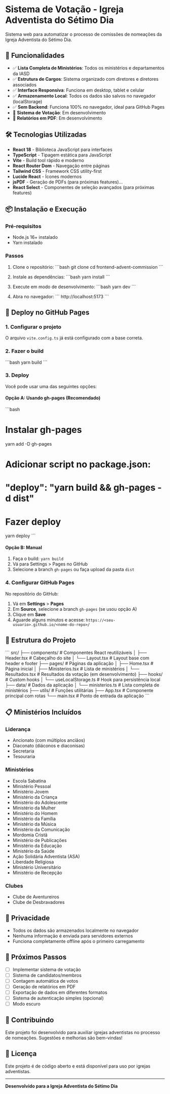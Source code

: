 # Sistema de Votação - Igreja Adventista do Sétimo Dia

Sistema web para automatizar o processo de comissões de nomeações da Igreja Adventista do Sétimo Dia.

## 🎯 Funcionalidades

- ✅ **Lista Completa de Ministérios**: Todos os ministérios e departamentos da IASD
- ✅ **Estrutura de Cargos**: Sistema organizado com diretores e diretores associados
- ✅ **Interface Responsiva**: Funciona em desktop, tablet e celular
- ✅ **Armazenamento Local**: Todos os dados são salvos no navegador (localStorage)
- ✅ **Sem Backend**: Funciona 100% no navegador, ideal para GitHub Pages
- 🔄 **Sistema de Votação**: Em desenvolvimento
- 🔄 **Relatórios em PDF**: Em desenvolvimento

## 🛠️ Tecnologias Utilizadas

- **React 18** - Biblioteca JavaScript para interfaces
- **TypeScript** - Tipagem estática para JavaScript
- **Vite** - Build tool rápido e moderno
- **React Router Dom** - Navegação entre páginas
- **Tailwind CSS** - Framework CSS utility-first
- **Lucide React** - Ícones modernos
- **jsPDF** - Geração de PDFs (para próximas features)...
- **React Select** - Componentes de seleção avançados (para próximas features)

## 📦 Instalação e Execução

### Pré-requisitos

- Node.js 16+ instalado
- Yarn instalado

### Passos

1. Clone o repositório:
   \`\`\`bash
   git clone <url-do-repositorio>
   cd frontend-advent-commission
   \`\`\`

2. Instale as dependências:
   \`\`\`bash
   yarn install
   \`\`\`

3. Execute em modo de desenvolvimento:
   \`\`\`bash
   yarn dev
   \`\`\`

4. Abra no navegador:
   \`\`\`
   http://localhost:5173
   \`\`\`

## 🚀 Deploy no GitHub Pages

### 1. Configurar o projeto

O arquivo `vite.config.ts` já está configurado com a base correta.

### 2. Fazer o build

\`\`\`bash
yarn build
\`\`\`

### 3. Deploy

Você pode usar uma das seguintes opções:

#### Opção A: Usando gh-pages (Recomendado)

\`\`\`bash

# Instalar gh-pages

yarn add -D gh-pages

# Adicionar script no package.json:

# "deploy": "yarn build && gh-pages -d dist"

# Fazer deploy

yarn deploy
\`\`\`

#### Opção B: Manual

1. Faça o build: `yarn build`
2. Vá para Settings > Pages no GitHub
3. Selecione a branch `gh-pages` ou faça upload da pasta `dist`

### 4. Configurar GitHub Pages

No repositório do GitHub:

1. Vá em **Settings** > **Pages**
2. Em **Source**, selecione a branch `gh-pages` (se usou opção A)
3. Clique em **Save**
4. Aguarde alguns minutos e acesse: `https://<seu-usuario>.github.io/<nome-do-repo>/`

## 📁 Estrutura do Projeto

\`\`\`
src/
├── components/ # Componentes React reutilizáveis
│ ├── Header.tsx # Cabeçalho do site
│ └── Layout.tsx # Layout base com header e footer
├── pages/ # Páginas da aplicação
│ ├── Home.tsx # Página inicial
│ ├── Ministerios.tsx # Lista de ministérios
│ └── Resultados.tsx # Resultados da votação (em desenvolvimento)
├── hooks/ # Custom hooks
│ └── useLocalStorage.ts # Hook para persistência local
├── data/ # Dados da aplicação
│ └── ministerios.ts # Lista completa de ministérios
├── utils/ # Funções utilitárias
├── App.tsx # Componente principal com rotas
└── main.tsx # Ponto de entrada da aplicação
\`\`\`

## 📋 Ministérios Incluídos

### Liderança

- Ancionato (com múltiplos anciãos)
- Diaconato (diáconos e diaconisas)
- Secretaria
- Tesouraria

### Ministérios

- Escola Sabatina
- Ministério Pessoal
- Ministério Jovem
- Ministério da Criança
- Ministério do Adolescente
- Ministério da Mulher
- Ministério do Homem
- Ministério da Família
- Ministério da Música
- Ministério da Comunicação
- Mordomia Cristã
- Ministério de Publicações
- Ministério da Educação
- Ministério da Saúde
- Ação Solidária Adventista (ASA)
- Liberdade Religiosa
- Ministério Universitário
- Ministério de Recepção

### Clubes

- Clube de Aventureiros
- Clube de Desbravadores

## 🔐 Privacidade

- Todos os dados são armazenados localmente no navegador
- Nenhuma informação é enviada para servidores externos
- Funciona completamente offline após o primeiro carregamento

## 📝 Próximos Passos

- [ ] Implementar sistema de votação
- [ ] Sistema de candidatos/membros
- [ ] Contagem automática de votos
- [ ] Geração de relatórios em PDF
- [ ] Exportação de dados em diferentes formatos
- [ ] Sistema de autenticação simples (opcional)
- [ ] Modo escuro

## 🤝 Contribuindo

Este projeto foi desenvolvido para auxiliar igrejas adventistas no processo de nomeações. Sugestões e melhorias são bem-vindas!

## 📄 Licença

Este projeto é de código aberto e está disponível para uso por igrejas adventistas.

---

**Desenvolvido para a Igreja Adventista do Sétimo Dia**
